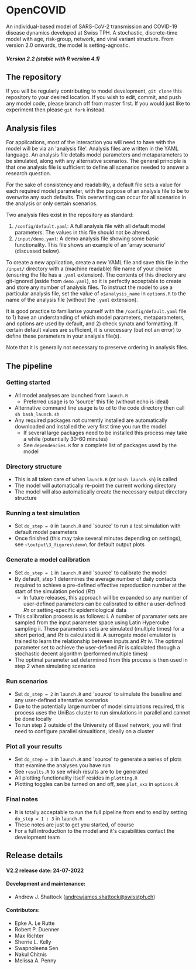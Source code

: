 # OpenCOVID

An individual-based model of SARS-CoV-2 transmission and COVID-19 disease dynamics developed at Swiss TPH. A stochastic, discrete-time model with age, risk-group, network, and viral variant structure. From version 2.0 onwards, the model is setting-agnostic.

##### Version 2.2 (stable with R version 4.1)

## The repository

If you will be regularly contributing to model development, `git clone` this repository to your desired location. If you wish to edit, commit, and push any model code, please branch off from master first. If you would just like to experiment then please `git fork` instead.

## Analysis files

For applications, most of the interaction you will need to have with the model will be via an 'analysis file'. Analysis files are written in the YAML language. An analysis file details model parameters and metaparameters to be simulated, along with any alternative scenarios. The general principle is that one analysis file is sufficient to define all scenarios needed to answer a research question. 

For the sake of consistency and readability, a default file sets a value for each required model parameter, with the purpose of an analysis file to be to overwrite any such defaults. This overwriting can occur for all scenarios in the analysis or only certain scenarios.

Two analysis files exist in the repository as standard:
1. `/config/default.yaml`: A full analysis file with all default model parameters. The values in this file should not be altered. 
2. `/input/demo.yaml`: A demo analysis file showing some basic functionality. This file shows an example of an 'array scenario' (discussed below).

To create a new application, create a new YAML file and save this file in the `/input/` directory with a (machine readable) file name of your choice (ensuring the file has a `.yaml` extension). The contents of this directory are git-ignored (aside from `demo.yaml`), so it is perfectly acceptable to create and store any number of analysis files. To instruct the model to use a particular analysis file, set the value of `o$analysis_name` in `options.R` to the name of the analysis file (without the `.yaml` extension).

It is good practice to familiarise yourself with the `/config/default.yaml` file to 1) have an understanding of which model parameters, metaparameters, and options are used by default, and 2) check synatx and formatting. If certain default values are sufficient, it is unecessary (but not an error) to define these parameters in your analysis file(s).

Note that it is generally not necessary to preserve ordering in analysis files.

## The pipeline

### Getting started
- All model analyses are launched from `launch.R`
  - Preferred usage is to 'source' this file (without echo is ideal)
- Alternative command line usage is to `cd` to the code directory then call `sh bash_launch.sh`
- Any required packages not currently installed are automatically downloaded and installed the very first time you run the model
  - If several large packages need to be installed this process may take a while (potentially 30-60 minutes)
  - See `dependencies.R` for a complete list of packages used by the model
  
### Directory structure
- This is all taken care of when `launch.R` (or `bash_launch.sh`) is called
- The model will automatically re-point the current working directory
- The model will also automatically create the necessary output directory structure
  
### Running a test simulation
- Set `do_step = 0` in `launch.R` and 'source' to run a test simulation with default model parameters
- Once finished (this may take several minutes depending on settings), see `~\output\3_figures\demo\` for default output plots

### Generate a model calibration
- Set `do_step = 1` in `launch.R` and 'source' to calibrate the model
- By default, step 1 determines the average number of daily contacts required to achieve a pre-defined effective reproduction number at the start of the simulation period (*R$\tau$*)
  - In future releases, this approach will be expanded so any number of user-defined parameters can be calibrated to either a user-defined *R$\tau$* or setting-specific epidemiological data
- This calibration process is as follows: 
  i. A number of paramater sets are sampled from the input parameter space using Latin Hypercube sampling
  ii. These parameters sets are simulated (multiple times) for a short period, and *R$\tau$* is calculated
  iii. A surrogate model emulator is trained to learn the relationship between inputs and *R$\tau$* 
  iv. The optimal parameter set to achieve the user-defined *R$\tau$* is calculated through a stochastic decent algorithm (performed multiple times)
- The optimal parameter set determined from this process is then used in step 2 when simulating scenarios

### Run scenarios
- Set `do_step = 2` in `launch.R` and 'source' to simulate the baseline and any user-defined alternative scenarios
- Due to the potentially large number of model simulations required, this process uses the UniBas cluster to run simulations in parallel and cannot be done locally
- To run step 2 outside of the University of Basel network, you will first need to configure parallel simualtions, ideally on a cluster
  
### Plot all your results
- Set `do_step = 3` in `launch.R` and 'source' to generate a series of plots that examine the analyses you have run
- See `results.R` to see which results are to be generated
- All plotting functionality itself resides in `plotting.R`
- Plotting toggles can be turned on and off, see `plot_xxx` in `options.R`

### Final notes
- It is totally acceptable to run the full pipeline from end to end by setting `do_step = 1 : 3` in `launch.R`
- These notes are just to get you started, of course
- For a full introduction to the model and it's capabilities contact the development team

## Release details

#### V2.2 release date: 24-07-2022

#### Development and maintenance:
* Andrew J. Shattock (andrewjames.shattock@swisstph.ch)

#### Contributors:
* Epke A. Le Rutte
* Robert P. Duenner
* Max Richter
* Sherrie L. Kelly
* Swapnoleena Sen
* Nakul Chitnis
* Melissa A. Penny

